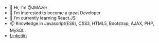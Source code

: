 - 👋 Hi, I’m @JMAzer
- 👀 I’m interested to become a great Developer
- 🌱 I’m currently learning React.JS
- 📫 Knowledge in Javascript(ES6), CSS3, HTML5, Bootstrap, AJAX, PHP, MySQL.
- [Linkedin](https://www.linkedin.com/in/jo%C3%A3o-azeredo-4b8093239/)

<!---
JMAzer-dev/JMAzer-dev is a ✨ special ✨ repository because its `README.md` (this file) appears on your GitHub profile.
You can click the Preview link to take a look at your changes.
--->
